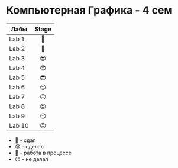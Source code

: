 # Компьютерная Графика - 4 сем
| Лабы  |     Stage     |
| ------------- |:-------------:|
| Lab 1| 🤙 |
| Lab 2| 🤙 |
| Lab 3| 😎 |
| Lab 4| 😎 |
| Lab 5| 😎 |
| Lab 6| 😐 |
| Lab 7| 😐 |
| Lab 8| 😐 |
| Lab 9| 😐 |
| Lab 10|😐 |

- 🤙 - сдал
- 😎 - сделал
- 🤔 - работа в процессе
- 😐 - не делал
